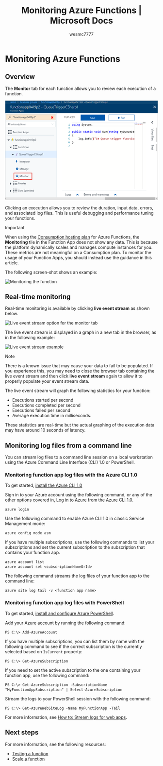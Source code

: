 ﻿---
title: Monitoring Azure Functions | Microsoft Docs
description: Learn how to monitor your Azure Functions.
services: functions
documentationcenter: na
author: wesmc7777
manager: cfowler
editor: ''
tags: ''
keywords: azure functions, functions, event processing, webhooks, dynamic compute, serverless architecture

ms.assetid: 501722c3-f2f7-4224-a220-6d59da08a320
ms.service: functions
ms.devlang: multiple
ms.topic: article
ms.tgt_pltfrm: multiple
ms.workload: na
ms.date: 11/03/2016
ms.author: wesmc
---

# Monitoring Azure Functions

## Overview 


The **Monitor** tab for each function allows you to review each execution of a function.

![Azure Functions monitor tab](./media/functions-monitoring/monitor-tab.png) 

Clicking an execution allows you to review the duration, input data, errors, and associated log files. This is useful debugging and performance tuning your functions.

> [!IMPORTANT]
> When using the [Consumption hosting plan](functions-overview.md#pricing) for Azure Functions, the **Monitoring** tile in the Function App does not show any data. This is because the platform dynamically scales and manages compute instances for you. These metrics are not meaningful on a Consumption plan. To monitor the usage of your Function Apps, you should instead use the guidance in this article.
> 
> The following screen-shot shows an example:
> 
> ![Monitoring the function](./media/functions-monitoring/app-service-overview-monitoring.png)


## Real-time monitoring

Real-time monitoring is available by clicking **live event stream** as shown below. 

![Live event stream option for the monitor tab](./media/functions-monitoring/monitor-tab-live-event-stream.png)

The live event stream is displayed in a graph in a new tab in the browser, as in the following example: 

![Live event stream example](./media/functions-monitoring/live-event-stream.png)


> [!NOTE]
> There is a known issue that may cause your data to fail to be populated. If you experience this, you may need to close the browser tab containing the live event stream and then click **live event stream** again to allow it to properly populate your event stream data. 

The live event stream will graph the following statistics for your function:

* Executions started per second
* Executions completed per second
* Executions failed per second
* Average execution time in milliseconds.

These statistics are real-time but the actual graphing of the execution data may have around 10 seconds of latency.


## Monitoring log files from a command line

You can stream log files to a command line session on a local workstation using the Azure Command Line Interface (CLI) 1.0 or PowerShell.

### Monitoring function app log files with the Azure CLI 1.0

To get started, [install the Azure CLI 1.0](../cli-install-nodejs.md)

Sign in to your Azure account using the following command, or any of the other options covered in, [Log in to Azure from the Azure CLI 1.0](../xplat-cli-connect.md).

	azure login

Use the following command to enable Azure CLI 1.0 in classic Service Management mode:

	azure config mode asm

If you have multiple subscriptions, use the following commands to list your subscriptions and set the current subscription to the subscription that contains your function app.

	azure account list
	azure account set <subscriptionNameOrId>

The following command streams the log files of your function app to the command line:

	azure site log tail -v <function app name>

### Monitoring function app log files with PowerShell

To get started, [install and configure Azure PowerShell](/powershell/azure/overview).

Add your Azure account by running the following command:

	PS C:\> Add-AzureAccount

If you have multiple subscriptions, you can list them by name with the following command to see if the correct subscription is the currently selected based on `IsCurrent` property:

	PS C:\> Get-AzureSubscription

If you need to set the active subscription to the one containing your function app, use the following command:

	PS C:\> Get-AzureSubscription -SubscriptionName "MyFunctionAppSubscription" | Select-AzureSubscription

Stream the logs to your PowerShell session with the following command:

	PS C:\> Get-AzureWebSiteLog -Name MyFunctionApp -Tail

For more information, see [How to: Stream logs for web apps](../app-service-web/web-sites-enable-diagnostic-log.md#streamlogs). 

## Next steps
For more information, see the following resources:

* [Testing a function](functions-test-a-function.md)
* [Scale a function](functions-scale.md)

